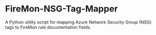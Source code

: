 # FireMon-NSG-Tag-Mapper
A Python utility script for mapping Azure Network Security Group (NSG) tags to FireMon rule documentation fields.
